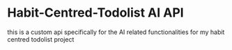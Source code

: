 # Habit-Centred-Todolist AI API
this is a custom api specifically for the AI related functionalities for my habit centred todolist project
